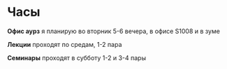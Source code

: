 # Часы

**Офис аурз** я планирую во вторник 5-6 вечера, в офисе S1008 и в зуме

**Лекции** проходят по средам, 1-2 пара

**Семинары** проходят в субботу 1-2 и 3-4 пары 

